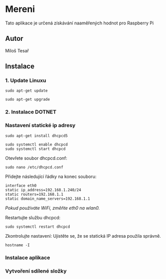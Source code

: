 # Mereni

Tato aplikace je určená získávání naaměřených hodnot pro Raspberry Pi

## Autor

Miloš Tesař

## Instalace

### 1. Update Linuxu
```
sudo apt-get update 

sudo apt-get upgrade
```
### 2. Instalace DOTNET


### Nastavení statické ip adresy
```
sudo apt-get install dhcpcd5
```
```
sudo systemctl enable dhcpcd
sudo systemctl start dhcpcd
```
Otevřete soubor dhcpcd.conf:
```
sudo nano /etc/dhcpcd.conf
```
Přidejte následující řádky na konec souboru:
```
interface eth0
static ip_address=192.168.1.240/24
static routers=192.168.1.1
static domain_name_servers=192.168.1.1
```
*Pokud používáte WiFi, změňte eth0 na wlan0.*

Restartujte službu dhcpcd:
```
sudo systemctl restart dhcpcd
```
Zkontrolujte nastavení: Ujistěte se, že se statická IP adresa použila správně.
```
hostname -I
```
### Instalace aplikace

### Vytvoření sdílené složky